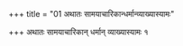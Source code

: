 +++
title = "01 अथातः सामयाचारिकान्धर्मान्व्याख्यास्यामः"

+++
अथातः सामयाचारिकान् धर्मान् व्याख्यास्यामः १
